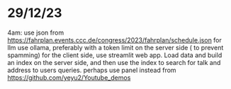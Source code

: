 # 29/12/23
4am: use json from https://fahrplan.events.ccc.de/congress/2023/fahrplan/schedule.json
for llm use ollama, preferably with a token limit on the server side ( to prevent spamming)
for the client side, use streamlit web app.
Load data and build an index on the server side, and then use the index to search for talk and address to users queries.
perhaps use panel instead from https://github.com/yeyu2/Youtube_demos